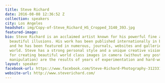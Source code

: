 ```yaml
---
title: Steve Richard
date: 2016-08-08 12:36:52 Z
collection: speakers
city: Los Angeles
headshot: img/Copy-of-Steve_Richard_HS_Cropped_3140_393.jpg
featured-image: 
bio: Steve Richard is an acclaimed artist known for his powerful fine art nudes and
  beautiful illusions. His work has been published internationally in books and magazines,
  and he has been featured in numerous, journals, websites and galleries around the
  world. Steve has a strong personal style and a unique creative vision. His methods
  for creating beautiful world class images in camera (without any post-production
  manipulation) are the results of years of experimentation and hard-work.
layout: speaker
facebook-url: https://www.facebook.com/Steve-Richard-Photography-312331298892770/
website-url: http://www.steverichard.com/
---
```


